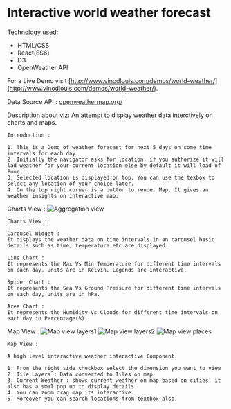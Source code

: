# Interactive world weather forecast

Technology used:

 * HTML/CSS
 * React(ES6)
 * D3
 * OpenWeather API


For a Live Demo visit [http://www.vinodlouis.com/demos/world-weather/](http://www.vinodlouis.com/demos/world-weather/).

Data Source API : [openweathermap.org/](http://openweathermap.org/)


Description about viz: An attempt to display weather data interctively on charts and maps.

```
Introduction :

1. This is a Demo of weather forecast for next 5 days on some time intervals for each day.
2. Initially the navigator asks for location, if you authorize it will lad weather for your current location else by default it will load of Pune.
3. Selected location is displayed on top. You can use the texbox to select any location of your choice later.
4. On the top right corner is a button to render Map. It gives an weather insights on interactive map.
```

Charts View :
![Aggregation view](https://raw.githubusercontent.com/VinodLouis/weather-forecast/master/screenshots/agg.png)

```
Charts View :

Carousel Widget :
It displays the weather data on time intervals in an carousel basic details such as time, temperature etc are displayed.

Line Chart :
It represents the Max Vs Min Temperature for different time intervals on each day, units are in Kelvin. Legends are interactive.

Spider Chart :
It represents the Sea Vs Ground Pressure for different time intervals on each day, units are in hPa.

Area Chart :
It represents the Humidity Vs Clouds for different time intervals on each day in Percentage(%).
```

Map View :
![Map view layers1](https://raw.githubusercontent.com/VinodLouis/weather-forecast/master/screenshots/ma1.png)
![Map view layers2](https://raw.githubusercontent.com/VinodLouis/weather-forecast/master/screenshots/map2.png)
![Map view places](https://raw.githubusercontent.com/VinodLouis/weather-forecast/master/screenshots/map3.png)

```
Map View :

A high level interactive weather interactive Component.

1. From the right side checkbox select the dimension you want to view
2. Tile Layers : Data converted to Tiles on map
3. Current Weather : shows current weather on map based on cities, it also has a smal pop up to display details.
4. You can zoom drag map its interactive.
5. Moreover you can search locations from textbox also.

```